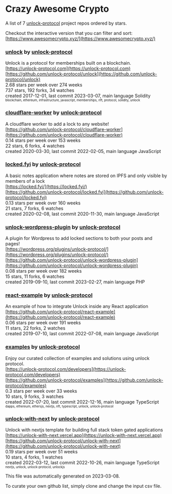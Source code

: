 # Crazy Awesome Crypto
A list of 7 [unlock-protocol](https://github.com/unlock-protocol) project repos ordered by stars.  

Checkout the interactive version that you can filter and sort: 
[https://www.awesomecrypto.xyz/](https://www.awesomecrypto.xyz/)  


### [unlock](https://github.com/unlock-protocol/unlock) by [unlock-protocol](https://github.com/unlock-protocol)  
Ʉnlock is a protocol for memberships built on a blockchain.  
[https://unlock-protocol.com](https://unlock-protocol.com)  
[https://github.com/unlock-protocol/unlock](https://github.com/unlock-protocol/unlock)  
2.68 stars per week over 274 weeks  
737 stars, 192 forks, 34 watches  
created 2017-12-01, last commit 2023-03-07, main language Solidity  
<sub><sup>blockchain, ethereum, infrastructure, javascript, memberships, nft, protocol, solidity, unlock</sup></sub>


### [cloudflare-worker](https://github.com/unlock-protocol/cloudflare-worker) by [unlock-protocol](https://github.com/unlock-protocol)  
A cloudflare worker to add a lock to any website!  
[https://github.com/unlock-protocol/cloudflare-worker](https://github.com/unlock-protocol/cloudflare-worker)  
0.14 stars per week over 153 weeks  
22 stars, 6 forks, 4 watches  
created 2020-03-30, last commit 2022-02-05, main language JavaScript  


### [locked.fyi](https://github.com/unlock-protocol/locked.fyi) by [unlock-protocol](https://github.com/unlock-protocol)  
A basic notes application where notes are stored on IPFS and only visible by members of a lock  
[https://locked.fyi/](https://locked.fyi/)  
[https://github.com/unlock-protocol/locked.fyi](https://github.com/unlock-protocol/locked.fyi)  
0.13 stars per week over 160 weeks  
21 stars, 7 forks, 6 watches  
created 2020-02-08, last commit 2020-11-30, main language JavaScript  


### [unlock-wordpress-plugin](https://github.com/unlock-protocol/unlock-wordpress-plugin) by [unlock-protocol](https://github.com/unlock-protocol)  
A plugin for Wordpress to add locked sections to both your posts and pages!  
[https://wordpress.org/plugins/unlock-protocol/](https://wordpress.org/plugins/unlock-protocol/)  
[https://github.com/unlock-protocol/unlock-wordpress-plugin](https://github.com/unlock-protocol/unlock-wordpress-plugin)  
0.08 stars per week over 182 weeks  
15 stars, 11 forks, 6 watches  
created 2019-09-10, last commit 2023-02-27, main language PHP  


### [react-example](https://github.com/unlock-protocol/react-example) by [unlock-protocol](https://github.com/unlock-protocol)  
An example of how to integrate Unlock inside any React application  
[https://github.com/unlock-protocol/react-example](https://github.com/unlock-protocol/react-example)  
0.06 stars per week over 191 weeks  
11 stars, 22 forks, 2 watches  
created 2019-07-10, last commit 2022-07-08, main language JavaScript  


### [examples](https://github.com/unlock-protocol/examples) by [unlock-protocol](https://github.com/unlock-protocol)  
Enjoy our curated collection of examples and solutions using unlock protocol.  
[https://unlock-protocol.com/developers](https://unlock-protocol.com/developers)  
[https://github.com/unlock-protocol/examples](https://github.com/unlock-protocol/examples)  
0.3 stars per week over 33 weeks  
10 stars, 9 forks, 3 watches  
created 2022-07-20, last commit 2022-12-16, main language TypeScript  
<sub><sup>dapps, ethereum, ethersjs, nextjs, nft, typescript, unlock, unlock-protocol</sup></sub>


### [unlock-with-next](https://github.com/unlock-protocol/unlock-with-next) by [unlock-protocol](https://github.com/unlock-protocol)  
Unlock with nextjs template for building full stack token gated applications  
[https://unlock-with-next.vercel.app](https://unlock-with-next.vercel.app)  
[https://github.com/unlock-protocol/unlock-with-next](https://github.com/unlock-protocol/unlock-with-next)  
0.19 stars per week over 51 weeks  
10 stars, 4 forks, 1 watches  
created 2022-03-12, last commit 2022-10-26, main language TypeScript  
<sub><sup>nextjs, unlock, unlock-protocol, unlockjs</sup></sub>


This file was automatically generated on 2023-03-08.  

To curate your own github list, simply clone and change the input csv file.  